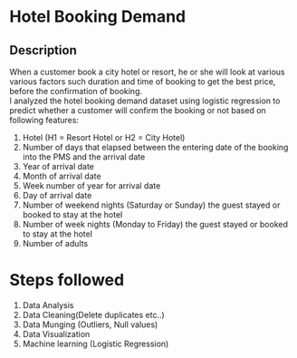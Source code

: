 # Hotel Booking Demand
## Description
When a customer book a city hotel or resort, he or she will look at various various factors such duration and time of booking to get the best price, before the confirmation of booking.  
I analyzed the hotel booking demand dataset using logistic regression to predict whether a customer will confirm the booking or not based on following features:

1. Hotel (H1 = Resort Hotel or H2 = City Hotel)
2. Number of days that elapsed between the entering date of the booking into the PMS and the arrival date
3. Year of arrival date
4. Month of arrival date
5. Week number of year for arrival date
6. Day of arrival date
7. Number of weekend nights (Saturday or Sunday) the guest stayed or booked to stay at the hotel
8. Number of week nights (Monday to Friday) the guest stayed or booked to stay at the hotel
9. Number of adults

# Steps followed

1. Data Analysis
2. Data Cleaning(Delete duplicates etc..)
3. Data Munging (Outliers, Null values)
4. Data Visualization
5. Machine learning (Logistic Regression)

